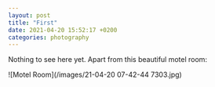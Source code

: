 ```yaml
---
layout: post
title: "First"
date: 2021-04-20 15:52:17 +0200
categories: photography
---
```


Nothing to see here yet. Apart from this beautiful motel room:

![Motel Room](/images/21-04-20 07-42-44 7303.jpg)
